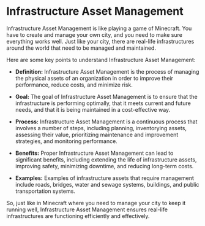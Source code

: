 # Infrastructure Asset Management

Infrastructure Asset Management is like playing a game of Minecraft. You have to create and manage your own city, and you need to make sure everything works well. Just like your city, there are real-life infrastructures around the world that need to be managed and maintained. 

Here are some key points to understand Infrastructure Asset Management:

* **Definition:** Infrastructure Asset Management is the process of managing the physical assets of an organization in order to improve their performance, reduce costs, and minimize risk. 

* **Goal:** The goal of Infrastructure Asset Management is to ensure that the infrastructure is performing optimally, that it meets current and future needs, and that it is being maintained in a cost-effective way. 

* **Process:** Infrastructure Asset Management is a continuous process that involves a number of steps, including planning, inventorying assets, assessing their value, prioritizing maintenance and improvement strategies, and monitoring performance. 

* **Benefits:** Proper Infrastructure Asset Management can lead to significant benefits, including extending the life of infrastructure assets, improving safety, minimizing downtime, and reducing long-term costs. 

* **Examples:** Examples of infrastructure assets that require management include roads, bridges, water and sewage systems, buildings, and public transportation systems. 

So, just like in Minecraft where you need to manage your city to keep it running well, Infrastructure Asset Management ensures real-life infrastructures are functioning efficiently and effectively.
